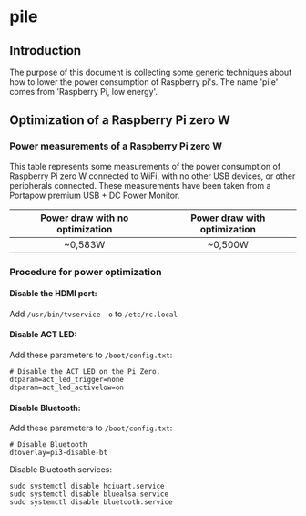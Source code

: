# pile

## Introduction
The purpose of this document is collecting some generic techniques about how to lower the power consumption of Raspberry pi's. The name 'pile' comes from 'Raspberry Pi, low energy'.

## Optimization of a Raspberry Pi zero W
### Power measurements of a Raspberry Pi zero W

This table represents some measurements of the power consumption of Raspberry Pi zero W connected to WiFi, with no other USB devices, or other peripherals connected. These measurements have been taken from a Portapow premium USB + DC Power Monitor.

| Power draw with no optimization | Power draw with optimization |
| :-:              		   | :-:                           |
| ~0,583W                          | ~0,500W                       |


### Procedure for power optimization

#### Disable the HDMI port:

Add ```/usr/bin/tvservice -o``` to ```/etc/rc.local```

#### Disable ACT LED:

Add these parameters to ```/boot/config.txt```:
```
# Disable the ACT LED on the Pi Zero.
dtparam=act_led_trigger=none
dtparam=act_led_activelow=on
```

#### Disable Bluetooth:

Add these parameters to ```/boot/config.txt```:
```
# Disable Bluetooth
dtoverlay=pi3-disable-bt
```

Disable Bluetooth services:
```
sudo systemctl disable hciuart.service
sudo systemctl disable bluealsa.service
sudo systemctl disable bluetooth.service
```
